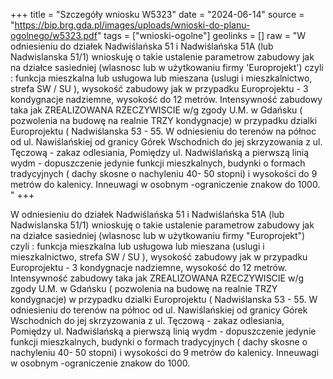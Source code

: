 +++
title = "Szczegóły wniosku W5323"
date = "2024-06-14"
source = "https://bip.brg.gda.pl/images/uploads/wnioski-do-planu-ogolnego/w5323.pdf"
tags = ["wnioski-ogolne"]
geolinks = []
raw = "W odniesieniu do działek Nadwiślańska 51 i Nadwiślańska 51A (lub Nadwislanska 51/1) wnioskuję o takie ustalenie parametrow zabudowy jak na działce sasiedniej (wlasnosc lub w użytkowaniu firmy 'Europrojekt') czyli : funkcja mieszkalna lub usługowa lub mieszana (uslugi i mieszkalnictwo, strefa SW / SU ), wysokość zabudowy jak w przypadku Europrojektu - 3 kondygnacje nadziemne, wysokość do 12 metrów. Intensywność zabudowy taka jak ZREALIZOWANA RZECZYWISCIE w/g zgody U.M. w Gdańsku ( pozwolenia na budowę na realnie TRZY kondygnacje) w przypadku dzialki Europrojektu ( Nadwiślanska 53 - 55. W odniesieniu do terenów na północ od ul. Nawiślańskiej od granicy Górek Wschodnich do jej skrzyzowania z ul. Tęczową - zakaz odlesiania, Pomiędzy ul. Nadwiślańską a pierwszą linią wydm - dopuszczenie jedynie funkcji mieszkalnych, budynki o formach tradycyjnych ( dachy skosne o nachyleniu 40- 50 stopni) i wysokości do 9 metrów do kalenicy. Inneuwagi w osobnym -ograniczenie znakow do 1000. "
+++

W odniesieniu do działek Nadwiślańska 51 i Nadwiślańska 51A (lub Nadwislanska
51/1) wnioskuję o takie ustalenie parametrow zabudowy jak na działce sasiedniej (wlasnosc lub
w użytkowaniu firmy "Europrojekt") czyli : funkcja mieszkalna lub usługowa lub mieszana
(uslugi i mieszkalnictwo, strefa SW / SU ), wysokość zabudowy jak w przypadku Europrojektu - 3
kondygnacje nadziemne, wysokość do 12 metrów. Intensywność zabudowy taka jak
ZREALIZOWANA RZECZYWISCIE w/g zgody U.M. w Gdańsku ( pozwolenia na budowę na realnie
TRZY kondygnacje) w przypadku dzialki Europrojektu ( Nadwiślanska 53 - 55. W odniesieniu do
terenów na północ od ul. Nawiślańskiej od granicy Górek Wschodnich do jej skrzyzowania z ul.
Tęczową - zakaz odlesiania, Pomiędzy ul. Nadwiślańską a pierwszą linią wydm - dopuszczenie
jedynie funkcji mieszkalnych, budynki o formach tradycyjnych ( dachy skosne o nachyleniu 40-
50 stopni) i wysokości do 9 metrów do kalenicy. Inneuwagi w osobnym -ograniczenie znakow
do 1000.



